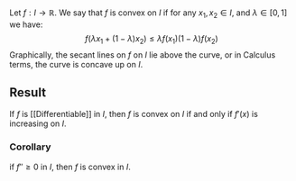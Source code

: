 Let $f:I\to \mathbb{R}$. We say that $f$ is convex on $I$ if for any $x_{1},x_{2}\in I$, and $\lambda \in[0,1]$ we have:
$$ f(\lambda x_{1}+(1-\lambda)x_{2})\leq\lambda f(x_{1})(1-\lambda)f(x_{2}) $$
Graphically, the secant lines on $f$ on $I$ lie above the curve, or in Calculus terms, the curve is concave up on $I$.
## Result
If $f$ is [[Differentiable]] in $I$, then $f$ is convex on $I$ if and only if $f'(x)$ is increasing on $I$.
### Corollary
if $f''\geq 0$ in $I$, then $f$ is convex in $I$.